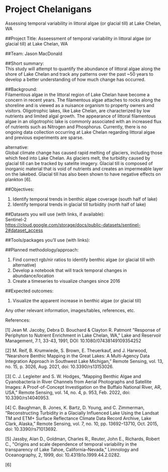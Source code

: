 # Project Chelanigans
Assessing temporal variability in littoral algae (or glacial till) at Lake Chelan, WA   

##Project Title: Asseessment of temporal variability in littoral algae (or glacial till) at Lake Chelan, WA  

##Team: Jason MacDonald  

##Short summary:  
This study will attempt to quantify the abundance of littoral algae along the shore of Lake Chelan and track any patterns over the past ~50 years to develop a better understanding of how much change has occurred.  

##Background:  
Filamentous algae in the littoral region of Lake Chelan have become a concern in recent years. The filamentous algae attaches to rocks along the shoreline and is viewed as a nuisance organism to property owners and visitors. Oligotrophic lakes, like Lake Chelan, are characterized by low nutrients and limited algal growth. The appearance of littoral filamentous algae in an oligotrophic lake is commonly associated with an increased flux of nutrients such as Nitrogen and Phosphorus. Currently, there is no ongoing data collection occurring at Lake Chelan regarding littoral algae and previous experiments are sparse.   

alternative:  
Global climate change has caused rapid melting of glaciers, including those which feed into Lake Chelan. As glaciers melt, the turbidity caused by glacial till can be tracked by satelite imagery. Glacial till is composed of inorganic material that is void of nutrients and creates an impermeable layer on the lakebed. Glacial till has also been shown to have negative effects on plankton [6].  

##Objectives:  
1. Identify temporal trends in benthic algae coverage (south half of lake)   
2. Identify temporal trends in glacial till turbidity (north half of lake)   

##Datasets you will use (with links, if available):  
Sentinel-2  
https://cloud.google.com/storage/docs/public-datasets/sentinel-2#dataset_access  
  
  
  
##Tools/packages you’ll use (with links):  


##Planned methodology/approach:  
1. Find correct rgb/nir ratios to identify benthic algae (or glacial till with alternative)
2. Develop a notebook that will track temporal changes in abundance/location
3. Create a timeseries to visualize changes since 2016

##Expected outcomes:  
1. Visualize the apparent increase in benthic algae (or glacial till)

Any other relevant information, images/tables, references, etc.

References:

[1]
Jean M. Jacoby, Debra D. Bouchard & Clayton R. Patmont "Response of Periphyton to Nutrient Enrichment in Lake Chelan, WA," Lake and Reservoir Management, 7:1, 33-43, 1991, DOI: 10.1080/07438149109354252

[2]
M. Reif, B. Krumwiede, S. Brown, E. Theuerkauf, and J. Harwood, “Nearshore Benthic Mapping in the Great Lakes: A Multi-Agency Data Integration Approach in Southwest Lake Michigan,” Remote Sensing, vol. 13, no. 15, p. 3026, Aug. 2021, doi: 10.3390/rs13153026.

[3]
C. J. Legleiter and S. W. Hodges, “Mapping Benthic Algae and Cyanobacteria in River Channels from Aerial Photographs and Satellite Images: A Proof-of-Concept Investigation on the Buffalo National River, AR, USA,” Remote Sensing, vol. 14, no. 4, p. 953, Feb. 2022, doi: 10.3390/rs14040953.

[4]
C. Baughman, B. Jones, K. Bartz, D. Young, and C. Zimmerman, “Reconstructing Turbidity in a Glacially Influenced Lake Using the Landsat TM and ETM+ Surface Reflectance Climate Data Record Archive, Lake Clark, Alaska,” Remote Sensing, vol. 7, no. 10, pp. 13692–13710, Oct. 2015, doi: 10.3390/rs71013692.

[5]
Jassby, Alan D., Goldman, Charles R., Reuter, John E., Richards, Robert C., "Origins and scale dependence of temporal variability in the transparency of Lake Tahoe, California–Nevada," Limnology and Oceanography, 2, 1999, doi: 10.4319/lo.1999.44.2.0282.

[6]
